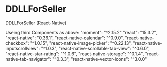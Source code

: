 # DDLLForSeller
DDLLForSeller (React-Native)



Useing third Components as above:
"moment": "^2.15.2"
"react": "15.3.2",
"react-native": "0.36.1",
"react-native-calendar": "^0.9.0",
"react-native-checkbox": "^1.0.15",
"react-native-image-picker": "^0.22.13",
"react-native-inputscrollview": "^1.0.3",
"react-native-scrollable-tab-view": "^0.6.0",
"react-native-star-rating": "^1.0.6",
"react-native-storage": "^0.1.4",
"react-native-tab-navigator": "^0.3.3",
"react-native-vector-icons": "^3.0.0"

